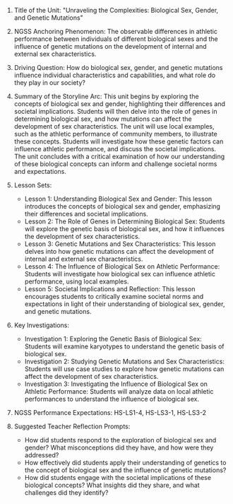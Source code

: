 1. Title of the Unit: "Unraveling the Complexities: Biological Sex, Gender, and Genetic Mutations"

2. NGSS Anchoring Phenomenon: The observable differences in athletic performance between individuals of different biological sexes and the influence of genetic mutations on the development of internal and external sex characteristics.

3. Driving Question: How do biological sex, gender, and genetic mutations influence individual characteristics and capabilities, and what role do they play in our society?

4. Summary of the Storyline Arc: This unit begins by exploring the concepts of biological sex and gender, highlighting their differences and societal implications. Students will then delve into the role of genes in determining biological sex, and how mutations can affect the development of sex characteristics. The unit will use local examples, such as the athletic performance of community members, to illustrate these concepts. Students will investigate how these genetic factors can influence athletic performance, and discuss the societal implications. The unit concludes with a critical examination of how our understanding of these biological concepts can inform and challenge societal norms and expectations.

5. Lesson Sets:
   - Lesson 1: Understanding Biological Sex and Gender: This lesson introduces the concepts of biological sex and gender, emphasizing their differences and societal implications.
   - Lesson 2: The Role of Genes in Determining Biological Sex: Students will explore the genetic basis of biological sex, and how it influences the development of sex characteristics.
   - Lesson 3: Genetic Mutations and Sex Characteristics: This lesson delves into how genetic mutations can affect the development of internal and external sex characteristics.
   - Lesson 4: The Influence of Biological Sex on Athletic Performance: Students will investigate how biological sex can influence athletic performance, using local examples.
   - Lesson 5: Societal Implications and Reflection: This lesson encourages students to critically examine societal norms and expectations in light of their understanding of biological sex, gender, and genetic mutations.

6. Key Investigations:
   - Investigation 1: Exploring the Genetic Basis of Biological Sex: Students will examine karyotypes to understand the genetic basis of biological sex.
   - Investigation 2: Studying Genetic Mutations and Sex Characteristics: Students will use case studies to explore how genetic mutations can affect the development of sex characteristics.
   - Investigation 3: Investigating the Influence of Biological Sex on Athletic Performance: Students will analyze data on local athletic performances to understand the influence of biological sex.

7. NGSS Performance Expectations: HS-LS1-4, HS-LS3-1, HS-LS3-2

8. Suggested Teacher Reflection Prompts:
   - How did students respond to the exploration of biological sex and gender? What misconceptions did they have, and how were they addressed?
   - How effectively did students apply their understanding of genetics to the concept of biological sex and the influence of genetic mutations?
   - How did students engage with the societal implications of these biological concepts? What insights did they share, and what challenges did they identify?